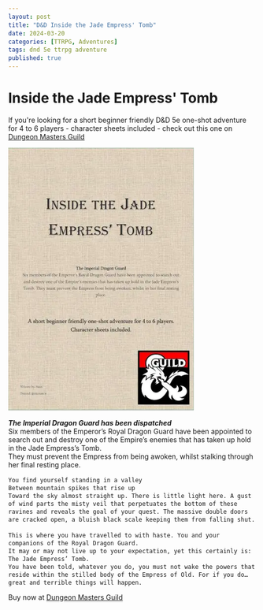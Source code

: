 ```yaml
---
layout: post
title: "D&D Inside the Jade Empress' Tomb"
date: 2024-03-20
categories: [TTRPG, Adventures]
tags: dnd 5e ttrpg adventure
published: true
---
```

# Inside the Jade Empress' Tomb  
If you're looking for a short beginner friendly D&D 5e one-shot adventure for 4 to 6 players - character sheets included - check out this one on 
 [Dungeon Masters Guild](https://www.dmsguild.com/product/474886/Inside-the-Jade-Empress-Tomb)

[![Inside the Jade Empress' Tomb](/assets/img/posts/2024-03-20-ijet-cover.webp)](https://www.dmsguild.com/product/474886/Inside-the-Jade-Empress-Tomb "Inside the Jade Empress' Tomb")

***The Imperial Dragon Guard has been dispatched***  
Six members of the Emperor’s Royal Dragon Guard have been appointed to search out and destroy one of the Empire’s enemies that has taken up hold in the Jade Empress’s Tomb.  
They must prevent the Empress from being awoken, whilst stalking through her final resting place.   

~~~
You find yourself standing in a valley
Between mountain spikes that rise up
Toward the sky almost straight up. There is little light here. A gust of wind parts the misty veil that perpetuates the bottom of these ravines and reveals the goal of your quest. The massive double doors are cracked open, a bluish black scale keeping them from falling shut.

This is where you have travelled to with haste. You and your companions of the Royal Dragon Guard. 
It may or may not live up to your expectation, yet this certainly is: The Jade Empress’ Tomb.
You have been told, whatever you do, you must not wake the powers that reside within the stilled body of the Empress of Old. For if you do… great and terrible things will happen.
~~~

Buy now at [Dungeon Masters Guild](https://www.dmsguild.com/product/474886/Inside-the-Jade-Empress-Tomb)